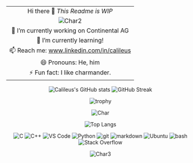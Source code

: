 <!--
**Calileus/Calileus** is a ✨ _special_ ✨ repository because its `README.md` (this file) appears on your GitHub profile.

- 👯 I’m looking to collaborate on ...
- 🤔 I’m looking for help with ...
- 💬 Ask me about ...

https://docs.github.com/es/get-started/writing-on-github/working-with-advanced-formatting/organizing-information-with-tables

https://simpleicons.org/

![Char2](https://static.wikia.nocookie.net/pokeone/images/a/a1/004Charmander.gif/revision/latest?cb=20211128041035)

-->

<div align="center">

| |
|:---:|
| Hi there 👋 _This Readme is WIP_ |
|  ![Char2](https://i.pinimg.com/originals/a5/5f/19/a55f195a08583688a4676575c5d9332f.gif) |
| 🔭 I’m currently working on Continental AG |
| 🌱 I’m currently learning! |
| 📫 Reach me: www.linkedin.com/in/calileus |
| 😄 Pronouns: He, him |
| ⚡ Fun fact: I like charmander. |


</div>

<div align="center">

  ![Calileus's GitHub stats](https://github-readme-stats.vercel.app/api?username=calileus&count_private=true&show_icons=true&include_all_commits=true&hide_border=flase&hide_title=flase&theme=gotham)
  ![GitHub Streak](https://streak-stats.demolab.com?user=calileus&theme=soft-green&hide_border=false&exclude_days=Sun%2CSat&card_width=495&card_height=195&type=png)
<!-- [![GitHub Streak](https://streak-stats.demolab.com?user=calileus&theme=soft-green&hide_border=false&exclude_days=Sun%2CSat&card_width=495&card_height=195&type=png)](https://git.io/streak-stats) -->

  ![trophy](https://github-profile-trophy.vercel.app/?username=calileus&theme=matrix)
<!-- [![trophy](https://github-profile-trophy.vercel.app/?username=Calileus&theme=kimbie_dark&margin-w=15)](https://github.com/ryo-ma/github-profile-trophy) -->

  ![Char](https://media.tenor.com/b87Ur_ijFF0AAAAj/char.gif)

  ![Top Langs](https://github-readme-stats.vercel.app/api/top-langs/?username=calileus&theme=gotham&layout=compact&hide=javascript,html,jupyter%20notebook&langs_count=8)
<!-- [![Top Langs](https://github-readme-stats.vercel.app/api/top-langs/?username=calileus&theme=tokyonight&layout=compact&hide_border=true)](https://github.com/anuraghazra/github-readme-stats) -->  

  <img alt="C" src="https://img.shields.io/badge/-C-00599C?style=for-the-badge&logo=c&logoColor=white" />
  <img alt="C++" src="https://img.shields.io/badge/-C%2B%2B-00599C?style=for-the-badge&logo=cplusplus&logoColor=white" />
  <img alt="VS Code" src="https://img.shields.io/badge/-VS%20Code-0078d7?style=for-the-badge&logo=visual-studio-code&logoColor=white" />
  <img alt="Python" src="https://img.shields.io/badge/-Python-45b8d8?style=for-the-badge&logo=python&logoColor=white" />
  <img alt="git" src="https://img.shields.io/badge/-Git-F05032?style=for-the-badge&logo=git&logoColor=white" />
  <img alt="markdown" src="https://img.shields.io/badge/-Markdown-000000?style=for-the-badge&logo=markdown&logoColor=white" />
  <img alt="Ubuntu" src="https://img.shields.io/badge/-Ubuntu-F05032?style=for-the-badge&logo=ubuntu&logoColor=white" />
  <img alt="bash" src="https://img.shields.io/badge/-Bash-000000?style=for-the-badge&logo=gnu-bash&logoColor=white" />
  <img alt="Stack Overflow" src="https://img.shields.io/badge/-Stack%20Overflow-FE7A16?style=for-the-badge&logo=stack-overflow&logoColor=white" />

  ![Char3](https://pixeljoint.com/files/icons/full/charmander31.gif)
  
  
</div>
